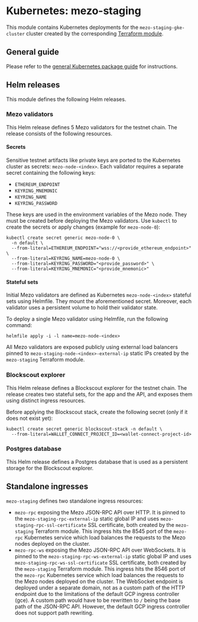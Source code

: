 # Kubernetes: mezo-staging

This module contains Kubernetes deployments for the `mezo-staging-gke-cluster` cluster
created by the corresponding [Terraform module](./../../terraform/mezo-staging/README.md).

## General guide

Please refer to the [general Kubernetes package guide](../README.md) for instructions.

## Helm releases

This module defines the following Helm releases.

### Mezo validators

This Helm release defines 5 Mezo validators for the testnet chain.
The release consists of the following resources.

#### Secrets

Sensitive testnet artifacts like private keys are ported to the Kubernetes
cluster as secrets: `mezo-node-<index>`. Each validator requires a separate
secret containing the following keys:
- `ETHEREUM_ENDPOINT`
- `KEYRING_MNEMONIC`
- `KEYRING_NAME`
- `KEYRING_PASSWORD`

These keys are used in the environment variables of the Mezo node. They must
be created before deploying the Mezo validators. Use `kubectl` to create the
secrets or apply changes (example for `mezo-node-0`):
```shell
kubectl create secret generic mezo-node-0 \
  -n default \
  --from-literal=ETHEREUM_ENDPOINT="wss://<provide_ethereum_endpoint>" \
  --from-literal=KEYRING_NAME=mezo-node-0 \
  --from-literal=KEYRING_PASSWORD="<provide_password>" \
  --from-literal=KEYRING_MNEMONIC="<provide_mnemonic>"
```

#### Stateful sets

Initial Mezo validators are defined as Kubernetes `mezo-node-<index>` stateful sets using Helmfile.
They mount the aforementioned secret. Moreover, each validator uses a persistent volume to hold their 
validator state.

To deploy a single Mezo validator using Helmfile, run the following command:
```shell
helmfile apply -i -l name=mezo-node-<index>
```

All Mezo validators are exposed publicly using external load balancers
pinned to `mezo-staging-node-<index>-external-ip` static IPs created by
the `mezo-staging` Terraform module.

### Blockscout explorer

This Helm release defines a Blockscout explorer for the testnet chain.
The release creates two stateful sets, for the app and the API, and
exposes them using distinct ingress resources.

Before applying the Blockscout stack, create the following secret
(only if it does not exist yet):

```shell
kubectl create secret generic blockscout-stack -n default \
  --from-literal=WALLET_CONNECT_PROJECT_ID=<wallet-connect-project-id>
```

### Postgres database

This Helm release defines a Postgres database that is used as
a persistent storage for the Blockscout explorer.

## Standalone ingresses

`mezo-staging` defines two standalone ingress resources:
- `mezo-rpc` exposing the Mezo JSON-RPC API over HTTP. It is pinned to the
  `mezo-staging-rpc-external-ip` static global IP and uses `mezo-staging-rpc-ssl-certificate`
  SSL certificate, both created by the `mezo-staging` Terraform module.
  This ingress hits the 8545 port of the `mezo-rpc` Kubernetes service which
  load balances the requests to the Mezo nodes deployed on the cluster.
- `mezo-rpc-ws` exposing the Mezo JSON-RPC API over WebSockets. It is pinned
  to the `mezo-staging-rpc-ws-external-ip` static global IP and uses
  `mezo-staging-rpc-ws-ssl-certificate` SSL certificate, both created by the
  `mezo-staging` Terraform module. This ingress hits the 8546 port of the `mezo-rpc`
  Kubernetes service which load balances the requests to the Mezo nodes deployed
  on the cluster. The WebSocket endpoint is deployed under a separate domain,
  not as a custom path of the HTTP endpoint due to the limitations of the
  default GCP ingress controller (gce). A custom path would have to be rewritten
  to `/` being the base path of the JSON-RPC API. However, the default
  GCP ingress controller does not support path rewriting.

